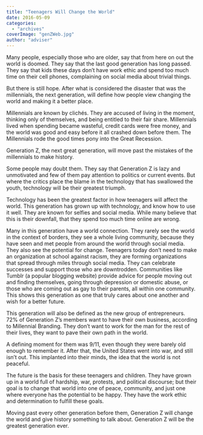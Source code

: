 ```yaml
---
title: "Teenagers Will Change the World"
date: 2016-05-09
categories: 
  - "archives"
coverImage: "genZWeb.jpg"
author: "adviser"
---
```


Many people, especially those who are older, say that from here on out the world is doomed. They say that the last good generation has long passed. They say that kids these days don’t have work ethic and spend too much time on their cell phones, complaining on social media about trivial things.

But there is still hope. After what is considered the disaster that was the millennials, the next generation, will define how people view changing the world and making it a better place.

Millennials are known by clichés. They are accused of living in the moment, thinking only of themselves, and being entitled to their fair share. Millennials lived when spending became wasteful, credit cards were free money, and the world was good and easy before it all crashed down before them. The Millennials rode the good times pony into the Great Recession.

Generation Z, the next great generation, will move past the mistakes of the millennials to make history.

Some people may doubt them. They say that Generation Z is lazy and unmotivated and few of them pay attention to politics or current events. But where the critics place the blame in the technology that has swallowed the youth, technology will be their greatest triumph.

Technology has been the greatest factor in how teenagers will affect the world. This generation has grown up with technology, and know how to use it well. They are known for selfies and social media. While many believe that this is their downfall, that they spend too much time online are wrong.

Many in this generation have a world connection. They rarely see the world in the context of borders, they see a whole living community, because they have seen and met people from around the world through social media. They also see the potential for change. Teenagers today don’t need to make an organization at school against racism, they are forming organizations that spread through miles through social media. They can celebrate successes and support those who are downtrodden. Communities like Tumblr (a popular blogging website) provide advice for people moving out and finding themselves, going through depression or domestic abuse, or those who are coming out as gay to their parents, all within one community. This shows this generation as one that truly cares about one another and wish for a better future.

This generation will also be defined as the new group of entrepreneurs. 72% of Generation Z’s members want to have their own business, according to Millennial Branding. They don’t want to work for the man for the rest of their lives, they want to pave their own path in the world.

A defining moment for them was 9/11, even though they were barely old enough to remember it. After that, the United States went into war, and still isn’t out. This implanted into their minds, the idea that the world is not peaceful.

The future is the basis for these teenagers and children. They have grown up in a world full of hardship, war, protests, and political discourse; but their goal is to change that world into one of peace, community, and just one where everyone has the potential to be happy. They have the work ethic and determination to fulfill these goals.

Moving past every other generation before them, Generation Z will change the world and give history something to talk about. Generation Z will be the greatest generation ever.
